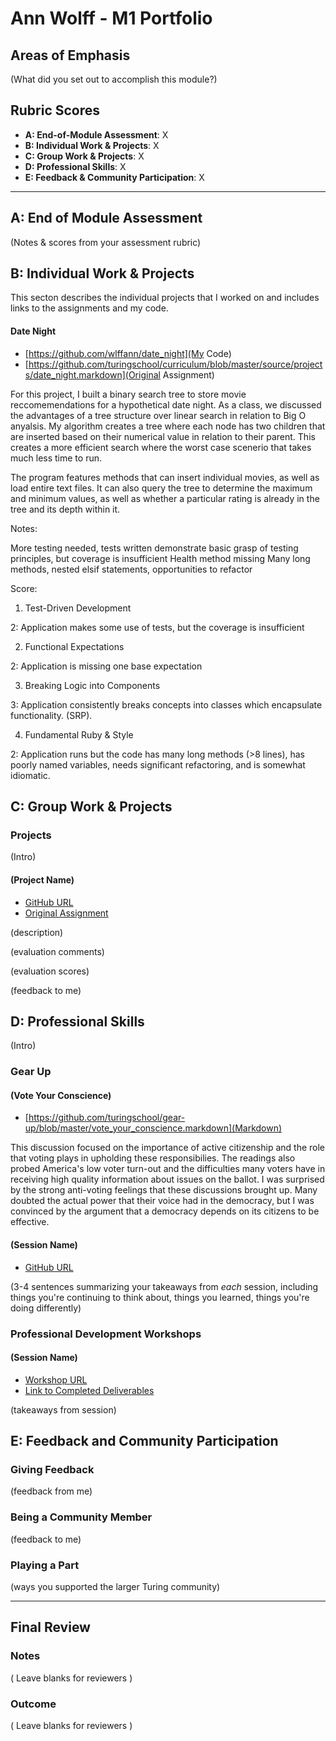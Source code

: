 # Ann Wolff - M1 Portfolio

## Areas of Emphasis

(What did you set out to accomplish this module?)

## Rubric Scores

* **A: End-of-Module Assessment**: X
* **B: Individual Work & Projects**: X
* **C: Group Work & Projects**: X
* **D: Professional Skills**: X
* **E: Feedback & Community Participation**: X

-----------------------

## A: End of Module Assessment

(Notes & scores from your assessment rubric)


## B: Individual Work & Projects

This secton describes the individual projects that I worked on and includes links to the assignments and my code.

#### Date Night

* [https://github.com/wlffann/date_night](My Code)
* [https://github.com/turingschool/curriculum/blob/master/source/projects/date_night.markdown](Original Assignment)

For this project, I built a binary search tree to store movie reccomemendations for a hypothetical date night. As a class, we discussed the advantages of a tree structure over linear search in relation to Big O anyalsis. My algorithm creates a tree where each node has two children that are inserted based on their numerical value in relation to their parent. This creates a more efficient search where the worst case scenerio that takes much less time to run. 

The program features methods that can insert individual movies, as well as load entire text files. It can also query the tree to determine the maximum and minimum values, as well as whether a particular rating is already in the tree and its depth within it.

Notes:

More testing needed, tests written demonstrate basic grasp of testing principles, but coverage is insufficient
Health method missing
Many long methods, nested elsif statements, opportunities to refactor

Score:

1. Test-Driven Development

  2: Application makes some use of tests, but the coverage is insufficient

2. Functional Expectations

  2: Application is missing one base expectation

3. Breaking Logic into Components

  3: Application consistently breaks concepts into classes which encapsulate functionality. (SRP).

4. Fundamental Ruby & Style

  2: Application runs but the code has many long methods (>8 lines), has poorly named variables, needs significant refactoring, and is somewhat idiomatic.

## C: Group Work & Projects

### Projects

(Intro)

#### (Project Name)

* [GitHub URL]()
* [Original Assignment]()

(description)

(evaluation comments)

(evaluation scores)

(feedback to me)

## D: Professional Skills
(Intro)

### Gear Up
#### (Vote Your Conscience)

* [https://github.com/turingschool/gear-up/blob/master/vote_your_conscience.markdown](Markdown)

This discussion focused on the importance of active citizenship and the role that voting plays in upholding these responsibilies. The readings also probed America's low voter turn-out and the difficulties many voters have in receiving high quality information about issues on the ballot. I was surprised by the strong anti-voting feelings that these discussions brought up. Many doubted the actual power that their voice had in the democracy, but I was convinced by the argument that a democracy depends on its citizens to be effective. 

#### (Session Name)

* [GitHub URL]()

(3-4 sentences summarizing your takeaways from _each_ session, including things you're continuing to think about, things you learned, things you're doing differently)


### Professional Development Workshops
#### (Session Name)

* [Workshop URL]()
* [Link to Completed Deliverables]()

(takeaways from session)

## E: Feedback and Community Participation

### Giving Feedback

(feedback from me)

### Being a Community Member

(feedback to me)

### Playing a Part

(ways you supported the larger Turing community)

------------------

## Final Review

### Notes

( Leave blanks for reviewers )

### Outcome

( Leave blanks for reviewers )
